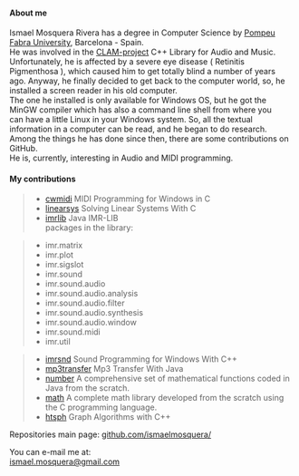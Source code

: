 
#### **About me**  

Ismael Mosquera Rivera has a degree in Computer Science by [Pompeu Fabra University](https://www.upf.edu), Barcelona - Spain.  
He was involved in the [CLAM-project](http://www.clam-project.org) C++ Library for Audio and Music.  
Unfortunately, he is affected by a severe eye disease ( Retinitis Pigmenthosa ), which caused him to get totally blind a number of years  
ago. Anyway, he finally decided to get back to the computer world, so, he installed a screen reader in his old computer.  
The one he installed is only available for Windows OS, but he got the MinGW compiler which has also a command line shell from where you  
can have a little Linux in your Windows system. So, all the textual information in a computer can be read, and he began to do research.  
Among the things he has done since then, there are some contributions on GitHub.  
He is, currently, interesting in Audio and MIDI programming.  
  
#### **My contributions** 

>  
> - [cwmidi](https://github.com/ismaelmosquera/cwmidi/) MIDI Programming for Windows in C  
> - [linearsys](https://github.com/ismaelmosquera/linearsys/) Solving Linear Systems With C  
> - [imrlib](https://github.com/ismaelmosquera/imrlib/) Java IMR-LIB  
packages in the library:  
  
>  
> - imr.matrix  
> - imr.plot  
> - imr.sigslot  
> - imr.sound  
> - imr.sound.audio  
> - imr.sound.audio.analysis  
> - imr.sound.audio.filter  
> - imr.sound.audio.synthesis  
> - imr.sound.audio.window  
> - imr.sound.midi  
> - imr.util  
>  
  
> - [imrsnd](https://github.com/ismaelmosquera/imrsnd/) Sound Programming for Windows With C++  
> - [mp3transfer](https://github.com/ismaelmosquera/mp3transfer/) Mp3 Transfer With Java  
> - [number](https://github.com/ismaelmosquera/number/) A comprehensive set of mathematical functions coded in Java from the scratch.  
> - [math](https://github.com/ismaelmosquera/math/) A complete math library developed from the scratch using the C programming language.  
> - [htsph](https://github.com/ismaelmosquera/graph/) Graph Algorithms with C++  
>  

Repositories main page: [github.com/ismaelmosquera/](https://github.com/ismaelmosquera/)  

You can e-mail me at:  
ismael.mosquera@gmail.com  

  